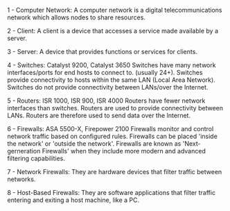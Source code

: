 1 - Computer Network:
    A computer network is a digital telecommunications network which allows nodes to share resources.
    
2 - Client:
    A client is a device that accesses a service made available by a server.
    
3 - Server:
    A device that provides functions or services for clients.
    
4 - Switches: Catalyst 9200, Catalyst 3650
    Switches have many network interfaces/ports for end hosts to connect to. (usually 24+).
    Switches provide connectivity to hosts within the same LAN (Local Area Network).
    Switches do not provide connectivity between LANs/over the Internet.
    
 5 - Routers: ISR 1000, ISR 900, ISR 4000
     Routers have fewer network interfaces than switches.
     Routers are used to provide connectivity between LANs.
     Routers are therefore used to send data over the Internet.
     
 6 - Firewalls: ASA 5500-X, Firepower 2100
     Firewalls monitor and control network traffic based on configured rules.
     Firewalls can be placed 'inside the network' or 'outside the network'.
     Firewalls are known as 'Next-gerneration Firewalls' when they include more modern and advanced filtering capabilities.
     
 7 - Network Firewalls:
     They are hardware devices that filter traffic between networks.
     
 8 - Host-Based Firewalls:
     They are software applications that filter traffic entering and exiting a host machine, like a PC.
     
     
    
